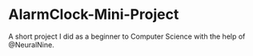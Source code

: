 # AlarmClock-Mini-Project
A short project I did as a beginner to Computer Science with the help of @NeuralNine.
